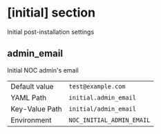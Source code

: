 # [initial] section

Initial post-installation settings

## admin_email

Initial NOC admin's email

|                |                           |
| -------------- | ------------------------- |
| Default value  | `test@example.com`        |
| YAML Path      | `initial.admin_email`     |
| Key-Value Path | `initial/admin_email`     |
| Environment    | `NOC_INITIAL_ADMIN_EMAIL` |
